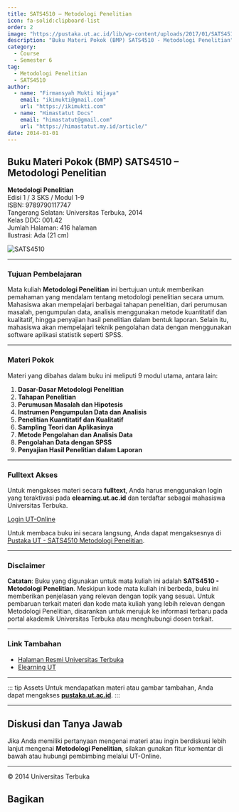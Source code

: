 ```yaml
--- 
title: SATS4510 – Metodologi Penelitian
icon: fa-solid:clipboard-list
order: 2
image: "https://pustaka.ut.ac.id/lib/wp-content/uploads/2017/01/SATS4510.jpg"
description: "Buku Materi Pokok (BMP) SATS4510 - Metodologi Penelitian"
category:
  - Course
  - Semester 6
tag:
  - Metodologi Penelitian
  - SATS4510
author:
  - name: "Firmansyah Mukti Wijaya"
    email: "ikimukti@gmail.com"
    url: "https://ikimukti.com"
  - name: "Himastatut Docs"
    email: "himastatut@gmail.com"
    url: "https://himastatut.my.id/article/"
date: 2014-01-01
--- 
```


## Buku Materi Pokok (BMP) SATS4510 – Metodologi Penelitian

**Metodologi Penelitian**  
Edisi 1 / 3 SKS / Modul 1-9  
ISBN: 9789790117747  
Tangerang Selatan: Universitas Terbuka, 2014  
Kelas DDC: 001.42  
Jumlah Halaman: 416 halaman  
Ilustrasi: Ada (21 cm)

![SATS4510](https://pustaka.ut.ac.id/lib/wp-content/uploads/2017/01/SATS4510.jpg)

--- 

### Tujuan Pembelajaran

Mata kuliah **Metodologi Penelitian** ini bertujuan untuk memberikan pemahaman yang mendalam tentang metodologi penelitian secara umum. Mahasiswa akan mempelajari berbagai tahapan penelitian, dari perumusan masalah, pengumpulan data, analisis menggunakan metode kuantitatif dan kualitatif, hingga penyajian hasil penelitian dalam bentuk laporan. Selain itu, mahasiswa akan mempelajari teknik pengolahan data dengan menggunakan software aplikasi statistik seperti SPSS.

--- 

### Materi Pokok

Materi yang dibahas dalam buku ini meliputi 9 modul utama, antara lain:

1. **Dasar-Dasar Metodologi Penelitian**
2. **Tahapan Penelitian**
3. **Perumusan Masalah dan Hipotesis**
4. **Instrumen Pengumpulan Data dan Analisis**
5. **Penelitian Kuantitatif dan Kualitatif**
6. **Sampling Teori dan Aplikasinya**
7. **Metode Pengolahan dan Analisis Data**
8. **Pengolahan Data dengan SPSS**
9. **Penyajian Hasil Penelitian dalam Laporan**

--- 

### Fulltext Akses

Untuk mengakses materi secara **fulltext**, Anda harus menggunakan login yang teraktivasi pada **elearning.ut.ac.id** dan terdaftar sebagai mahasiswa Universitas Terbuka.

[Login UT-Online](http://elearning.ut.ac.id)

Untuk membaca buku ini secara langsung, Anda dapat mengaksesnya di [Pustaka UT - SATS4510 Metodologi Penelitian](https://pustaka.ut.ac.id/lib/sats4510-metodologi-penelitian/).

--- 

### Disclaimer

**Catatan**: Buku yang digunakan untuk mata kuliah ini adalah **SATS4510 - Metodologi Penelitian**. Meskipun kode mata kuliah ini berbeda, buku ini memberikan penjelasan yang relevan dengan topik yang sesuai. Untuk pembaruan terkait materi dan kode mata kuliah yang lebih relevan dengan Metodologi Penelitian, disarankan untuk merujuk ke informasi terbaru pada portal akademik Universitas Terbuka atau menghubungi dosen terkait.

--- 

### Link Tambahan

- [Halaman Resmi Universitas Terbuka](https://www.ut.ac.id)
- [Elearning UT](http://elearning.ut.ac.id)

--- 

::: tip Assets
Untuk mendapatkan materi atau gambar tambahan, Anda dapat mengakses **[pustaka.ut.ac.id](https://pustaka.ut.ac.id)**.
:::

--- 

## Diskusi dan Tanya Jawab

Jika Anda memiliki pertanyaan mengenai materi atau ingin berdiskusi lebih lanjut mengenai **Metodologi Penelitian**, silakan gunakan fitur komentar di bawah atau hubungi pembimbing melalui UT-Online.

--- 

<footer>
  <p>© 2014 Universitas Terbuka</p>
</footer>


## Bagikan
<Share colorful />
<GitContributors />
<GitChangelog />